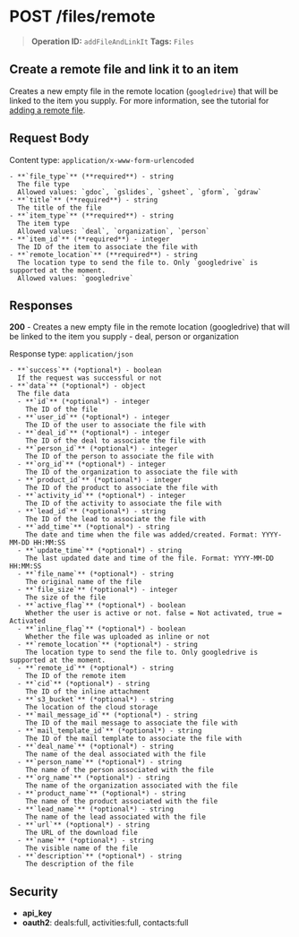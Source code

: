 # POST /files/remote

> **Operation ID:** `addFileAndLinkIt`
> **Tags:** `Files`

## Create a remote file and link it to an item

Creates a new empty file in the remote location (`googledrive`) that will be linked to the item you supply. For more information, see the tutorial for <a href="https://pipedrive.readme.io/docs/adding-a-remote-file" target="_blank" rel="noopener noreferrer">adding a remote file</a>.

## Request Body

Content type: `application/x-www-form-urlencoded`

```
- **`file_type`** (**required**) - string
  The file type
  Allowed values: `gdoc`, `gslides`, `gsheet`, `gform`, `gdraw`
- **`title`** (**required**) - string
  The title of the file
- **`item_type`** (**required**) - string
  The item type
  Allowed values: `deal`, `organization`, `person`
- **`item_id`** (**required**) - integer
  The ID of the item to associate the file with
- **`remote_location`** (**required**) - string
  The location type to send the file to. Only `googledrive` is supported at the moment.
  Allowed values: `googledrive`
```

## Responses

**200** - Creates a new empty file in the remote location (googledrive) that will be linked to the item you supply - deal, person or organization

Response type: `application/json`

```
- **`success`** (*optional*) - boolean
  If the request was successful or not
- **`data`** (*optional*) - object
  The file data
  - **`id`** (*optional*) - integer
    The ID of the file
  - **`user_id`** (*optional*) - integer
    The ID of the user to associate the file with
  - **`deal_id`** (*optional*) - integer
    The ID of the deal to associate the file with
  - **`person_id`** (*optional*) - integer
    The ID of the person to associate the file with
  - **`org_id`** (*optional*) - integer
    The ID of the organization to associate the file with
  - **`product_id`** (*optional*) - integer
    The ID of the product to associate the file with
  - **`activity_id`** (*optional*) - integer
    The ID of the activity to associate the file with
  - **`lead_id`** (*optional*) - string
    The ID of the lead to associate the file with
  - **`add_time`** (*optional*) - string
    The date and time when the file was added/created. Format: YYYY-MM-DD HH:MM:SS
  - **`update_time`** (*optional*) - string
    The last updated date and time of the file. Format: YYYY-MM-DD HH:MM:SS
  - **`file_name`** (*optional*) - string
    The original name of the file
  - **`file_size`** (*optional*) - integer
    The size of the file
  - **`active_flag`** (*optional*) - boolean
    Whether the user is active or not. false = Not activated, true = Activated
  - **`inline_flag`** (*optional*) - boolean
    Whether the file was uploaded as inline or not
  - **`remote_location`** (*optional*) - string
    The location type to send the file to. Only googledrive is supported at the moment.
  - **`remote_id`** (*optional*) - string
    The ID of the remote item
  - **`cid`** (*optional*) - string
    The ID of the inline attachment
  - **`s3_bucket`** (*optional*) - string
    The location of the cloud storage
  - **`mail_message_id`** (*optional*) - string
    The ID of the mail message to associate the file with
  - **`mail_template_id`** (*optional*) - string
    The ID of the mail template to associate the file with
  - **`deal_name`** (*optional*) - string
    The name of the deal associated with the file
  - **`person_name`** (*optional*) - string
    The name of the person associated with the file
  - **`org_name`** (*optional*) - string
    The name of the organization associated with the file
  - **`product_name`** (*optional*) - string
    The name of the product associated with the file
  - **`lead_name`** (*optional*) - string
    The name of the lead associated with the file
  - **`url`** (*optional*) - string
    The URL of the download file
  - **`name`** (*optional*) - string
    The visible name of the file
  - **`description`** (*optional*) - string
    The description of the file
```


## Security

- **api_key**
- **oauth2**: deals:full, activities:full, contacts:full